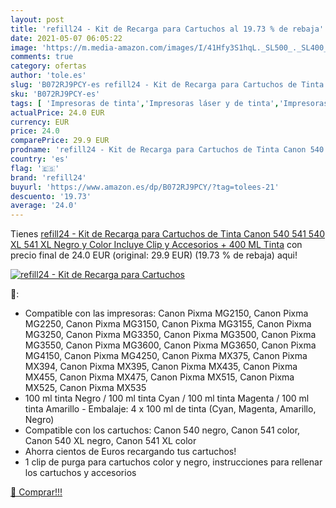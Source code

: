 ```yaml
---
layout: post
title: 'refill24 - Kit de Recarga para Cartuchos al 19.73 % de rebaja'
date: 2021-05-07 06:05:22
image: 'https://m.media-amazon.com/images/I/41Hfy3S1hqL._SL500_._SL400_.jpg'
comments: true
category: ofertas
author: 'tole.es'
slug: 'B072RJ9PCY-es refill24 - Kit de Recarga para Cartuchos de Tinta Canon...'
sku: 'B072RJ9PCY-es'
tags: [ 'Impresoras de tinta','Impresoras láser y de tinta','Impresoras y accesorios','Informática','canon','refill24', ]
actualPrice: 24.0 EUR
currency: EUR
price: 24.0
comparePrice: 29.9 EUR
prodname: 'refill24 - Kit de Recarga para Cartuchos de Tinta Canon 540  541  540 XL  541 XL Negro y Color  Incluye Clip y Accesorios + 400 ML Tinta'
country: 'es'
flag: '🇪🇸'
brand: 'refill24'
buyurl: 'https://www.amazon.es/dp/B072RJ9PCY/?tag=tolees-21'
descuento: '19.73'
average: '24.0'
---
```


Tienes [refill24 - Kit de Recarga para Cartuchos de Tinta Canon 540  541  540 XL  541 XL Negro y Color  Incluye Clip y Accesorios + 400 ML Tinta](https://www.amazon.es/dp/B072RJ9PCY/?tag=tolees-21) con precio final de  24.0 EUR (original: 29.9 EUR) (19.73 %  de rebaja) aqui!

[![refill24 - Kit de Recarga para Cartuchos](https://m.media-amazon.com/images/I/41Hfy3S1hqL._SL500_._SL400_.jpg)](https://www.amazon.es/dp/B072RJ9PCY/?tag=tolees-21)

🔎:

- Compatible con las impresoras: Canon Pixma MG2150, Canon Pixma MG2250, Canon Pixma MG3150, Canon Pixma MG3155, Canon Pixma MG3250, Canon Pixma MG3350, Canon Pixma MG3500, Canon Pixma MG3550, Canon Pixma MG3600, Canon Pixma MG3650, Canon Pixma MG4150, Canon Pixma MG4250, Canon Pixma MX375, Canon Pixma MX394, Canon Pixma MX395, Canon Pixma MX435, Canon Pixma MX455, Canon Pixma MX475, Canon Pixma MX515, Canon Pixma MX525, Canon Pixma MX535
- 100 ml tinta Negro / 100 ml tinta Cyan / 100 ml tinta Magenta / 100 ml tinta Amarillo - Embalaje: 4 x 100 ml de tinta (Cyan, Magenta, Amarillo, Negro)
- Compatible con los cartuchos: Canon 540 negro, Canon 541 color, Canon 540 XL negro, Canon 541 XL color
- Ahorra cientos de Euros recargando tus cartuchos!
- 1 clip de purga para cartuchos color y negro, instrucciones para rellenar los cartuchos y accesorios

[🛒 Comprar!!!](https://www.amazon.es/dp/B072RJ9PCY/?tag=tolees-21)
